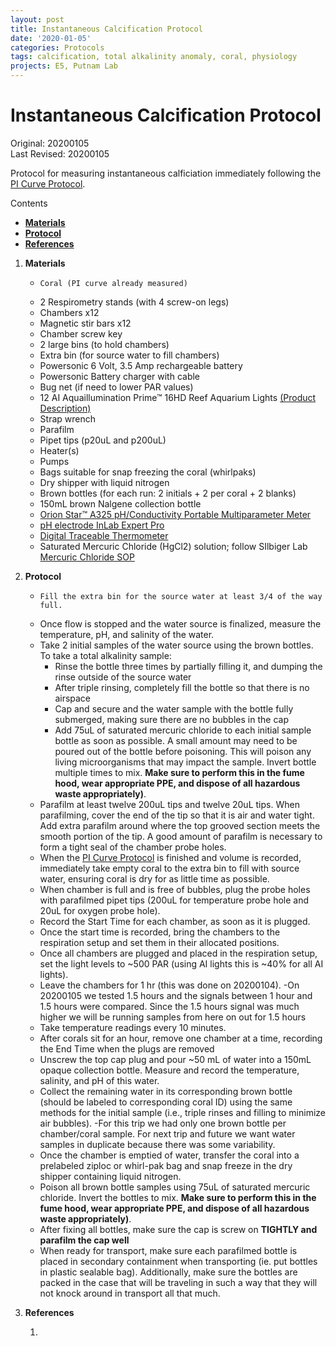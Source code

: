 ```yaml
---
layout: post
title: Instantaneous Calcification Protocol
date: '2020-01-05'
categories: Protocols
tags: calcification, total alkalinity anomaly, coral, physiology
projects: E5, Putnam Lab
---
```


# Instantaneous Calcification Protocol

Original: 20200105   
Last Revised: 20200105

Protocol for measuring instantaneous calficiation immediately following the [PI Curve Protocol](https://github.com/urol-e5/protocols/blob/master/2020-01-01-PI-Curve-Protocol.md).

Contents  
- [**Materials**](#Materials)    
- [**Protocol**](#Protocol)  
- [**References**](#References)  
 
1. <a name="Materials"></a> **Materials**
    -     Coral (PI curve already measured)
    -  2 Respirometry stands (with 4 screw-on legs)
    - Chambers x12
    - Magnetic stir bars x12
    - Chamber screw key
    - 2 large bins (to hold chambers)
    - Extra bin (for source water to fill chambers)
    - Powersonic 6 Volt, 3.5 Amp rechargeable battery
    - Powersonic Battery charger with cable
    - Bug net (if need to lower PAR values)
    - 12 AI Aquaillumination Prime™ 16HD Reef Aquarium Lights [(Product
            Description)](https://www.aquaillumination.com/products/prime)
    - Strap wrench
    - Parafilm
    - Pipet tips (p20uL and p200uL)
    - Heater(s)
    - Pumps
    - Bags suitable for snap freezing the coral (whirlpaks)
    - Dry shipper with liquid nitrogen
    - Brown bottles (for each run: 2 initials + 2 per coral + 2 blanks)
    - 150mL brown Nalgene collection bottle
    - [Orion Star™ A325 pH/Conductivity Portable Multiparameter Meter](https://www.thermofisher.com/order/catalog/product/STARA3250)
    - [pH electrode InLab Expert Pro](https://www.mt.com/au/en/home/products/Laboratory_Analytics_Browse/pH-meter/sensor/pH-sensor/InLab-Expert-Pro.html)
    - [Digital Traceable Thermometer](https://www.traceable.com/4000-traceable-digital-thermometer.html)
    - Saturated Mercuric Chloride (HgCl2) solution; follow SIlbiger Lab [Mercuric Chloride SOP](https://github.com/SilbigerLab/Titrator/blob/master/Protocols/Mercuric_Chloride_SOP.md)

2. <a name="Protocol"></a> **Protocol**
    -     Fill the extra bin for the source water at least 3/4 of the way full.
    -  Once flow is stopped and the water source is finalized, measure the temperature, pH, and salinity of the water. 
    -  Take 2 initial samples of the water source using the brown bottles. To take a total alkalinity sample:
        -  Rinse the bottle three times by partially filling it, and dumping the rinse outside of the source water
        -  After triple rinsing, completely fill the bottle so that there is no airspace
        -  Cap and secure and the water sample with the bottle fully submerged, making sure there are no bubbles in the cap
        -  Add 75uL of saturated mercuric chloride to each initial sample bottle as soon as possible. A small amount may need to be poured out of the bottle before poisoning. This will poison any living microorganisms that may impact the sample. Invert bottle multiple times to mix. **Make sure to perform this in the fume hood, wear appropriate PPE, and dispose of all hazardous waste appropriately)**.
    -  Parafilm at least twelve 200uL tips and twelve 20uL tips. When parafilming, cover the end of the tip so that it is air and water tight. Add extra parafilm around where the top grooved section meets the smooth portion of the tip. A good amount of parafilm is necessary to form a tight seal of the chamber probe holes.
    -  When the [PI Curve Protocol](https://github.com/urol-e5/protocols/blob/master/2020-01-01-PI-Curve-Protocol.md) is finished and volume is recorded, immediately take empty coral to the extra bin to fill with source water, ensuring coral is dry for as little time as possible.
    -  When chamber is full and is free of bubbles, plug the probe holes with parafilmed pipet tips (200uL for temperature probe hole and 20uL for oxygen probe hole).
    -  Record the Start Time for each chamber, as soon as it is plugged.
    - Once the start time is recorded, bring the chambers to the respiration setup and set them in their allocated positions. 
    - Once all chambers are plugged and placed in the respiration setup, set the light levels to ~500 PAR (using AI lights this is ~40% for all AI lights). 
    - Leave the chambers for 1 hr (this was done on 20200104).
        -On 20200105 we tested 1.5 hours and the signals between 1 hour and 1.5 hours were compared. Since the 1.5 hours signal was much higher we will be running samples from here on out for 1.5 hours
    - Take temperature readings every 10 minutes. 
    - After corals sit for an hour, remove one chamber at a time, recording the End Time when the plugs are removed
    - Unscrew the top cap plug and pour ~50 mL of water into a 150mL opaque collection bottle. Measure and record the temperature, salinity, and pH of this water.
    - Collect the remaining water in its corresponding brown bottle (should be labeled to corresponding coral ID) using the same methods for the initial sample (i.e., triple rinses and filling to minimize air bubbles).
        -For this trip we had only one brown bottle per chamber/coral sample. For next trip and future we want water samples in duplicate because there was some variability.
    - Once the chamber is emptied of water, transfer the coral into a prelabeled ziploc or whirl-pak bag and snap freeze in the dry shipper containing liquid nitrogen.
    - Poison all brown bottle samples using 75uL of saturated mercuric chloride. Invert the bottles to mix. **Make sure to perform this in the fume hood, wear appropriate PPE, and dispose of all hazardous waste appropriately)**.
    - After fixing all bottles, make sure the cap is screw on **TIGHTLY and parafilm the cap well**
    - When ready for transport, make sure each parafilmed bottle is placed in secondary containment when transporting (ie. put bottles in plastic sealable bag). Additionally, make sure the bottles are packed in the case that will be traveling in such a way that they will not knock around in transport all that much.

    
4. <a name="References"></a> **References**

    1.  




  















